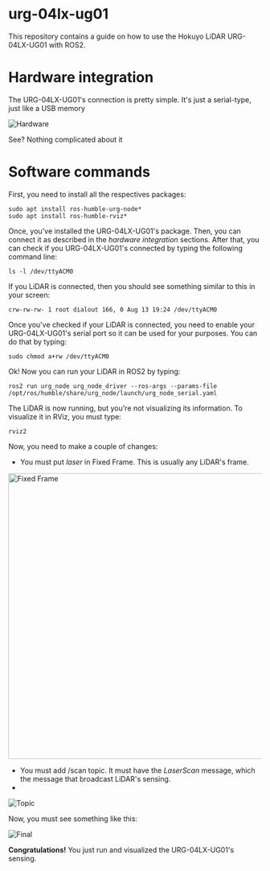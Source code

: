 # urg-04lx-ug01
This repository contains a guide on how to use the Hokuyo LiDAR URG-04LX-UG01 with ROS2.

# Hardware integration

The URG-04LX-UG01's connection is pretty simple. It's just a serial-type, just like a USB memory

![Hardware](https://github.com/user-attachments/assets/40e6ff9d-b54a-44a2-9181-e4f7b55c84d5)

See? Nothing complicated about it

# Software commands
First, you need to install all the respectives packages:

    sudo apt install ros-humble-urg-node*
    sudo apt install ros-humble-rviz*

Once, you've installed the URG-04LX-UG01's package. Then, you can connect it as described in the *hardware integration* sections. After that, you can check if you URG-04LX-UG01's connected by typing the following command line:

    ls -l /dev/ttyACM0

If you LiDAR is connected, then you should see something similar to this in your screen:

    crw-rw-rw- 1 root dialout 166, 0 Aug 13 19:24 /dev/ttyACM0

Once you've checked if your LiDAR is connected, you need to enable your URG-04LX-UG01's serial port so it can be used for your purposes. You can do that by typing:

    sudo chmod a+rw /dev/ttyACM0

Ok! Now you can run your LiDAR in ROS2 by typing: 

    ros2 run urg_node urg_node_driver --ros-args --params-file /opt/ros/humble/share/urg_node/launch/urg_node_serial.yaml

The LiDAR is now running, but you're not visualizing its information. To visualize it in RViz, you must type:

    rviz2

Now, you need to make a couple of changes:

 - You must put *laser* in Fixed Frame. This is usually any LiDAR's frame.

<img width="568" alt="Fixed Frame" src="https://github.com/user-attachments/assets/c631e5d5-4374-4d8f-bff0-9353623c2287">
 
 - You must add /scan topic. It must have the *LaserScan* message, which the message that broadcast LiDAR's sensing.
 - 
![Topic](https://github.com/user-attachments/assets/b78e4089-cfc0-4e8b-aac0-1fa20d38281d)

Now, you must see something like this:

![Final](https://github.com/user-attachments/assets/43c707a7-7acf-4562-97e6-052e4f4bfd69)

**Congratulations!** You just run and visualized the URG-04LX-UG01's sensing.
